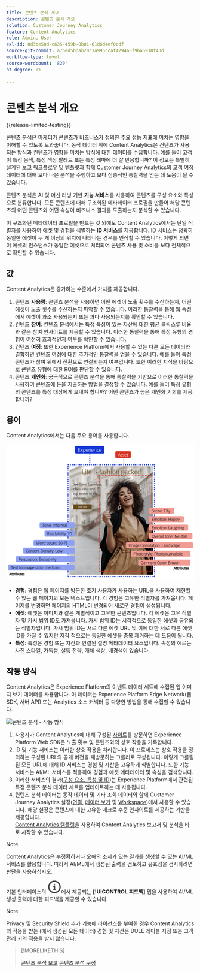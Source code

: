 ```yaml
---
title: 콘텐츠 분석 개요
description: 콘텐츠 분석 개요
solution: Customer Journey Analytics
feature: Content Analytics
role: Admin, User
exl-id: 0d3be50d-c635-459b-8b01-61d6d4ef0cdf
source-git-commit: a7bed5bdab20c1a995ccaf4294a5f9ba5918f43d
workflow-type: tm+mt
source-wordcount: '820'
ht-degree: 0%

---
```


# 콘텐츠 분석 개요

{{release-limited-testing}}

콘텐츠 분석은 마케터가 콘텐츠가 비즈니스가 정의한 주요 성능 지표에 미치는 영향을 이해할 수 있도록 도와줍니다. 동작 데이터 위에 Content Analytics은 컨텐츠가 사용되는 방식과 컨텐츠가 영향을 미치는 방식에 대한 데이터를 수집합니다. 예를 들어 고객이 특정 음색, 특정 색상 팔레트 또는 특정 테마에 더 잘 반응합니까? 이 정보는 특별히 설계된 보고 워크플로우 및 템플릿과 함께 Customer Journey Analytics의 고객 여정 데이터에 대해 보다 나은 분석을 수행하고 보다 심층적인 통찰력을 얻는 데 도움이 될 수 있습니다.

콘텐츠 분석은 AI 및 머신 러닝 기반 **기능 서비스**&#x200B;를 사용하여 콘텐츠를 구성 요소와 특성으로 분류합니다. 모든 콘텐츠에 대해 구조화된 메타데이터 프로필을 만들어 해당 콘텐츠의 어떤 콘텐츠와 어떤 속성이 비즈니스 결과를 도출하는지 분석할 수 있습니다.

이 구조화된 메타데이터 프로필을 만드는 것 외에도 Content Analytics에서는 단일 식별자를 사용하여 에셋 및 경험을 식별하는 **ID 서비스**&#x200B;를 제공합니다. ID 서비스는 정확히 동일한 에셋이 두 개 이상의 위치에 나타나는 경우를 인식할 수 있습니다. 이렇게 되면 이 에셋의 인스턴스가 동일한 에셋으로 처리되어 콘텐츠 사용 및 소비를 보다 전체적으로 확인할 수 있습니다.

## 값

Content Analytics은 증가하는 수준에서 가치를 제공합니다.

1. 콘텐츠 **사용량**: 콘텐츠 분석을 사용하면 어떤 에셋이 노출 횟수를 수신하는지, 어떤 에셋이 노출 횟수를 수신하는지 파악할 수 있습니다. 이러한 통찰력을 통해 웹 속성에서 에셋이 과소 사용되는지 또는 과다 사용되는지를 확인할 수 있습니다.
1. 컨텐츠 **참여**: 컨텐츠 분석에서는 특정 특성이 있는 자산에 대한 평균 클릭스루 비율과 같은 참여 인사이트를 제공할 수 있습니다. 이러한 통찰력을 통해 특정 유형의 경험이 여전히 효과적인지 여부를 확인할 수 있습니다.
1. 컨텐츠 **여정**: 또한 Experience Platform에서 사용할 수 있는 다른 모든 데이터와 결합하면 컨텐츠 여정에 대한 추가적인 통찰력을 얻을 수 있습니다. 예를 들어 특정 콘텐츠가 참여 위에서 전환으로 연결되는지 여부입니다. 또한 이러한 지식을 바탕으로 콘텐츠 유형에 대한 ROI를 판단할 수 있습니다.
1. 콘텐츠 **개인화**: 궁극적으로 콘텐츠 분석을 통해 통찰력을 기반으로 이러한 통찰력을 사용하여 콘텐츠에 돈을 지출하는 방법을 결정할 수 있습니다. 예를 들어 특정 유형의 콘텐츠를 특정 대상에게 보내야 합니까? 어떤 콘텐츠가 높은 개인화 기회를 제공합니까?

## 용어

Content Analytics에서는 다음 주요 용어를 사용합니다.

![Assets 및 경험](/help/content-analytics/assets/content-analytics-experience-asset.png)

* **경험**: 경험은 웹 페이지를 방문한 초기 사용자가 사용하는 URL을 사용하여 재현할 수 있는 웹 페이지의 모든 텍스트입니다. 각 경험은 고유한 식별자를 가져옵니다. 페이지를 변경하면 페이지의 HTML이 변경되어 새로운 경험이 생성됩니다.
* **에셋**: 에셋은 이미지와 같은 개별적이고 고유한 콘텐츠입니다. 각 에셋은 고유 식별자 및 가시 범위 ID도 가져옵니다. 가시 범위 ID는 시각적으로 동일한 에셋과 공유되는 식별자입니다. 가시 범위 ID는 서로 다른 에셋 URL 및 이에 대한 서로 다른 에셋 ID를 가질 수 있지만 지각 적으로는 동일한 에셋을 중복 제거하는 데 도움이 됩니다.
* **특성**: 특성은 경험 또는 자산과 연결된 설명 메타데이터 요소입니다. 속성의 예로는 사진 스타일, 가독성, 설득 전략, 개체 색상, 배경색이 있습니다.

## 작동 방식

Content Analytics은 Experience Platform의 이벤트 데이터 세트에 수집된 웹 이미지 보기 데이터를 사용합니다. 이 데이터는 Experience Platform Edge Network(웹 SDK, 서버 API) 또는 Analytics 소스 커넥터 등 다양한 방법을 통해 수집할 수 있습니다.

![콘텐츠 분석 - 작동 방식](assets/aca-overview.gif)


1. 사용자가 Content Analytics에 대해 구성된 [사이트](config/configuration.md)를 방문하면 Experience Platform Web SDK은 노출 횟수 및 콘텐츠와의 상호 작용을 기록합니다.
1. ID 및 기능 서비스는 이러한 상호 작용을 처리합니다. 이 프로세스는 상호 작용을 정의하는 구성된 URL의 공개 버전을 재방문하는 크롤러로 구성됩니다. 이렇게 크롤링된 모든 URL에 대해 ID 서비스는 경험 및 자산을 고유하게 식별합니다. 또한 기능 서비스는 AI/ML 서비스를 적용하여 경험과 에셋 메타데이터 및 속성을 검색합니다.
1. 이러한 서비스의 결과([구성 요소, 특성 및 ID](/help/content-analytics/report/components.md))는 Experience Platform에서 관련된 특정 콘텐츠 분석 데이터 세트를 업데이트하는 데 사용됩니다.
1. 컨텐츠 분석 데이터는 동작 데이터 및 기타 조회 데이터와 함께 Customer Journey Analytics 설정([연결](/help/connections/overview.md), [데이터 보기](/help/data-views/data-views.md) 및 [Workspace](/help/analysis-workspace/home.md))에서 사용할 수 있습니다. 해당 설정은 콘텐츠에 대한 고유한 매크로 수준 인사이트를 제공하는 기반을 제공합니다. <br/>[Content Analytics 템플릿](/help/content-analytics/report/report.md#template)을 사용하여 Content Analytics 보고서 및 분석을 바로 시작할 수 있습니다.

>[!NOTE]
>
>Content Analytics은 부정확하거나 오해의 소지가 있는 결과를 생성할 수 있는 AI/ML 서비스를 활용합니다. 따라서 AI/ML에서 생성된 출력을 검토하고 유효성을 검사하려면 판단을 사용하십시오.
>
>기본 인터페이스의 ![InfoOutline](/help/assets/icons/InfoOutline.svg)에서 제공되는 **[!UICONTROL 피드백]** 탭을 사용하여 AI/ML 생성 출력에 대한 피드백을 제공할 수 있습니다.
>

>[!NOTE]
>
>Privacy 및 Security Shield 추가 기능에 라이선스를 부여한 경우 Content Analytics의 적용을 받는 (에서 생성된 모든 데이터) 경험 및 자산은 DULE 레이블 지정 또는 고객 관리 키의 적용을 받지 않습니다.
>


>[!MORELIKETHIS]
>
>[콘텐츠 분석 보고](report/report.md)
>[콘텐츠 분석 구성](config/configuration.md)
>
